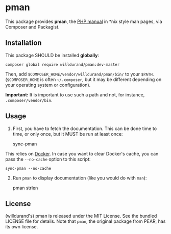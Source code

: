 pman
====

This package provides **pman**, the [PHP
manual](http://fr.php.net/download-docs.php) in *nix style man pages, via
Composer and Packagist.


Installation
------------

This package SHOULD be installed **globally**:

    composer global require willdurand/pman:dev-master

Then, add `$COMPOSER_HOME/vendor/willdurand/pman/bin/` to your `$PATH`.
(`$COMPOSER_HOME` is often `~/.composer`, but it may be different depending on
your operating system or configuration).

**Important:** It is important to use such a path and not, for instance,
`.composer/vendor/bin`.


Usage
-----

1. First, you have to fetch the documentation. This can be done time to time, or
   only once, but it MUST be run at least once:

    sync-pman

This relies on [Docker](https://www.docker.com/). In case you want to clear
Docker's cache, you can pass the `--no-cache` option to this script:

    sync-pman --no-cache

2. Run `pman` to display documentation (like you would do with `man`):

    pman strlen


License
-------

(willdurand's) pman is released under the MIT License. See the bundled LICENSE
file for details. Note that `pman`, the original package from PEAR, has its own
license.
